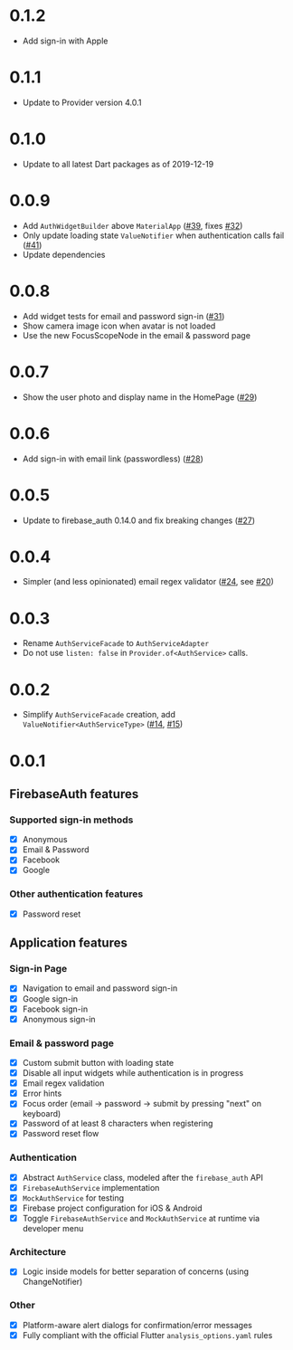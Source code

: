 # 0.1.2

- Add sign-in with Apple

# 0.1.1

- Update to Provider version 4.0.1

# 0.1.0

- Update to all latest Dart packages as of 2019-12-19

# 0.0.9

- Add `AuthWidgetBuilder` above `MaterialApp` ([#39](https://github.com/bizz84/wardslaus/pull/39), fixes [#32](https://github.com/bizz84/wardslaus/issues/32))
- Only update loading state `ValueNotifier` when authentication calls fail ([#41](https://github.com/bizz84/wardslaus/pull/41))
- Update dependencies

# 0.0.8

- Add widget tests for email and password sign-in ([#31](https://github.com/bizz84/wardslaus/pull/31))
- Show camera image icon when avatar is not loaded
- Use the new FocusScopeNode in the email & password page

# 0.0.7

- Show the user photo and display name in the HomePage ([#29](https://github.com/bizz84/wardslaus/pull/29))

# 0.0.6

- Add sign-in with email link (passwordless) ([#28](https://github.com/bizz84/wardslaus/pull/28))

# 0.0.5

- Update to firebase_auth 0.14.0 and fix breaking changes ([#27](https://github.com/bizz84/wardslaus/pull/27))

# 0.0.4

- Simpler (and less opinionated) email regex validator ([#24](https://github.com/bizz84/wardslaus/pull/24), see [#20](https://github.com/bizz84/wardslaus/issues/20))

# 0.0.3

- Rename `AuthServiceFacade` to `AuthServiceAdapter`
- Do not use `listen: false` in `Provider.of<AuthService>` calls.

# 0.0.2

- Simplify `AuthServiceFacade` creation, add `ValueNotifier<AuthServiceType>` ([#14](https://github.com/bizz84/wardslaus/pull/14), [#15](https://github.com/bizz84/wardslaus/pull/15))

# 0.0.1

## FirebaseAuth features

### Supported sign-in methods

- [x] Anonymous
- [x] Email & Password
- [x] Facebook
- [x] Google

### Other authentication features

- [x] Password reset

## Application features

### Sign-in Page

- [x] Navigation to email and password sign-in
- [x] Google sign-in
- [x] Facebook sign-in
- [x] Anonymous sign-in

### Email & password page

- [x] Custom submit button with loading state
- [x] Disable all input widgets while authentication is in progress
- [x] Email regex validation
- [x] Error hints
- [x] Focus order (email -> password -> submit by pressing "next" on keyboard)
- [x] Password of at least 8 characters when registering
- [x] Password reset flow

### Authentication

- [x] Abstract `AuthService` class, modeled after the `firebase_auth` API
- [x] `FirebaseAuthService` implementation
- [x] `MockAuthService` for testing
- [x] Firebase project configuration for iOS & Android
- [x] Toggle `FirebaseAuthService` and `MockAuthService` at runtime via developer menu

### Architecture

- [x] Logic inside models for better separation of concerns (using ChangeNotifier)

### Other

- [x] Platform-aware alert dialogs for confirmation/error messages
- [x] Fully compliant with the official Flutter `analysis_options.yaml` rules
